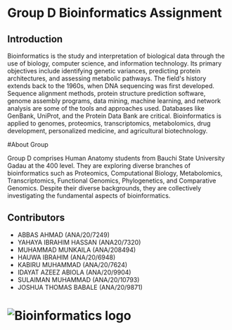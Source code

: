 # Group D Bioinformatics Assignment
## Introduction
Bioinformatics is the study and interpretation of biological data through the use of biology, computer science, and information technology. Its primary objectives include identifying genetic variances, predicting protein architectures, and assessing metabolic pathways. The field's history extends back to the 1960s, when DNA sequencing was first developed. Sequence alignment methods, protein structure prediction software, genome assembly programs, data mining, machine learning, and network analysis are some of the tools and approaches used. Databases like GenBank, UniProt, and the Protein Data Bank are critical. Bioinformatics is applied to genomes, proteomics, transcriptomics, metabolomics, drug development, personalized medicine, and agricultural biotechnology.

#About Group

Group D comprises Human Anatomy students from Bauchi State University Gadau at the 400 level. They are exploring diverse branches of bioinformatics such as Proteomics, Computational Biology, Metabolomics, Transcriptomics, Functional Genomics, Phylogenetics, and Comparative Genomics. Despite their diverse backgrounds, they are collectively investigating the fundamental aspects of bioinformatics.


## Contributors
- ABBAS AHMAD (ANA/20/7249)
- YAHAYA IBRAHIM HASSAN (ANA20/7320)
- MUHAMMAD MUNKAILA (ANA/208494)
- HAUWA IBRAHIM (ANA/20/6948)
- KABIRU MUHAMMAD (ANA/20/7624)
- IDAYAT AZEEZ ABIOLA (ANA/20/9904)
- SULAIMAN MUHAMMAD (ANA/20/10793)
- JOSHUA THOMAS BABALE (ANA/20/9871)
# ![Bioinformatics logo]()
